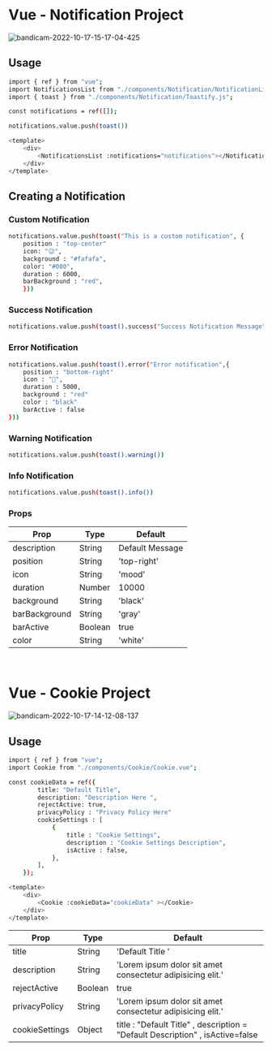 # Vue - Notification Project

![bandicam-2022-10-17-15-17-04-425](https://user-images.githubusercontent.com/72731296/196175476-4c88b5cb-31f6-499b-86ee-95abb0fe2ed2.gif)


## Usage

```bash
import { ref } from "vue";
import NotificationsList from "./components/Notification/NotificationList.vue";
import { toast } from "./components/Notification/Toastify.js";
```

```bash
const notifications = ref([]);

notifications.value.push(toast())

<template>
	<div>
		<NotificationsList :notifications="notifications"></NotificationsList>
	</div>
</template>
```
## Creating a Notification

### Custom Notification
```bash
notifications.value.push(toast("This is a custom notification", {
	position : "top-center"
	icon: "😉",
	background : "#fafafa",
	color: "#000",
	duration : 6000,
	barBackground : "red",
	}))
```

### Success Notification
```bash
notifications.value.push(toast().success("Success Notification Message"))
```
### Error Notification
```bash
notifications.value.push(toast().error("Error notification",{
	position : "bottom-right"
	icon : "🤬",
	duration : 5000,
	background : "red"
	color : "black"
	barActive : false
}))
```
### Warning Notification
```bash
notifications.value.push(toast().warning())
```

### Info Notification
```bash
notifications.value.push(toast().info())
```


### Props

| Prop                   | Type    |	Default                                   |
| ---------------------- | ------- | ------------------------------------------ |
| description            | String  | Default Message                            |
| position               | String  | 'top-right'                                |
| icon                   | String  | 'mood'                                     |
| duration               | Number  | 10000                                      |
| background             | String  | 'black'                                    |
| barBackground          | String  | 'gray'                                     |
| barActive              | Boolean  | true                                       |
| color                  | String  | 'white'                                    |

<br/>

# Vue - Cookie Project

![bandicam-2022-10-17-14-12-08-137](https://user-images.githubusercontent.com/72731296/196166328-e9188556-16fa-498b-9a7a-bc9e8479983c.gif)


## Usage

```bash
import { ref } from "vue";
import Cookie from "./components/Cookie/Cookie.vue";
```

```bash
const cookieData = ref({
		title: "Default Title",
		description: "Description Here ",
		rejectActive: true,
		privacyPolicy : "Privacy Policy Here"
		cookieSettings : [
			{
				title : "Cookie Settings",
				description : "Cookie Settings Description",
				isActive : false,
			},
		],
	});
```
```bash
<template>
	<div>
		<Cookie :cookieData="cookieData" ></Cookie>
	</div>
</template>
```

| Prop                   | Type    |	Default                                   |
| ---------------------- | ------- | ------------------------------------------ |
| title                  | String  | 'Default Title   '                           |
| description            | String  | 'Lorem ipsum dolor sit amet consectetur adipisicing elit.'                                |
| rejectActive           | Boolean  | true                                    |
| privacyPolicy          | String  | 'Lorem ipsum dolor sit amet consectetur adipisicing elit.'                                    |
| cookieSettings         | Object  | title : "Default Title" , description = "Default Description" , isActive=false                                 |

